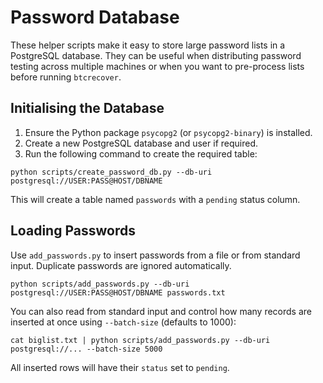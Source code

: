 # Password Database

These helper scripts make it easy to store large password lists in a PostgreSQL
database.  They can be useful when distributing password testing across
multiple machines or when you want to pre-process lists before running
`btcrecover`.

## Initialising the Database

1. Ensure the Python package `psycopg2` (or `psycopg2-binary`) is installed.
2. Create a new PostgreSQL database and user if required.
3. Run the following command to create the required table:

```
python scripts/create_password_db.py --db-uri postgresql://USER:PASS@HOST/DBNAME
```

This will create a table named `passwords` with a `pending` status column.

## Loading Passwords

Use `add_passwords.py` to insert passwords from a file or from standard input.
Duplicate passwords are ignored automatically.

```
python scripts/add_passwords.py --db-uri postgresql://USER:PASS@HOST/DBNAME passwords.txt
```

You can also read from standard input and control how many records are inserted
at once using `--batch-size` (defaults to 1000):

```
cat biglist.txt | python scripts/add_passwords.py --db-uri postgresql://... --batch-size 5000
```

All inserted rows will have their `status` set to `pending`.


